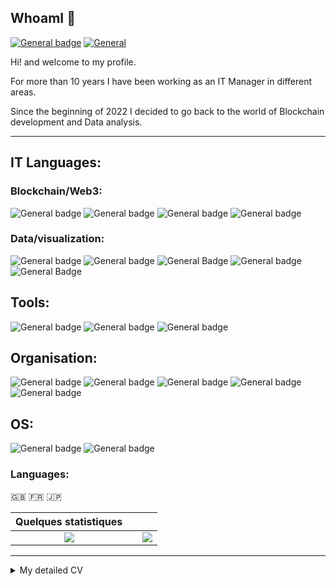 ## WhoamI  💾
[![General badge](https://img.shields.io/badge/LinkedIn-0077B5?style=for-the-badge&logo=linkedin&logoColor=white)](https://www.linkedin.com/in/guillaume-hornig/)   [![General](https://img.shields.io/badge/ProtonMail-8B89CC.svg?style=for-the-badge&logo=ProtonMail&logoColor=white)](mailto:ghornig@protonmail.ch)

Hi! and welcome to my profile.

For more than 10 years I have been working as an IT Manager in different areas. 

Since the beginning of 2022 I decided to go back to the world of Blockchain development and Data analysis.




---

## IT Languages:

### Blockchain/Web3:

![General badge](https://img.shields.io/badge/Solidity-363636.svg?style=for-the-badge&logo=Solidity&logoColor=white)    ![General badge](https://img.shields.io/badge/JavaScript-F7DF1E.svg?style=for-the-badge&logo=JavaScript&logoColor=black)    ![General badge](https://img.shields.io/badge/HTML5-E34F26.svg?style=for-the-badge&logo=HTML5&logoColor=white)    ![General badge](https://img.shields.io/badge/CSS3-1572B6.svg?style=for-the-badge&logo=CSS3&logoColor=white)

### Data/visualization:
![General badge](https://img.shields.io/badge/Python-3776AB.svg?style=for-the-badge&logo=Python&logoColor=white)    ![General badge](https://img.shields.io/badge/Anaconda-44A833.svg?style=for-the-badge&logo=Anaconda&logoColor=white)    ![General Badge](https://img.shields.io/badge/Jupyter-F37626.svg?style=for-the-badge&logo=Jupyter&logoColor=white)    ![General badge](https://img.shields.io/badge/JSON-000000.svg?style=for-the-badge&logo=JSON&logoColor=white)    ![General Badge](https://img.shields.io/badge/Tableau-E97627.svg?style=for-the-badge&logo=Tableau&logoColor=white)

## Tools:
![General badge](https://img.shields.io/badge/Visual%20Studio%20Code-007ACC.svg?style=for-the-badge&logo=Visual-Studio-Code&logoColor=white)    ![General badge](https://img.shields.io/badge/Notepad++-90E59A.svg?style=for-the-badge&logo=Notepad++&logoColor=black)         ![General badge](https://img.shields.io/badge/Microsoft%20Office-D83B01.svg?style=for-the-badge&logo=Microsoft-Office&logoColor=white)


## Organisation:
![General badge](https://img.shields.io/badge/Notion-000000.svg?style=for-the-badge&logo=Notion&logoColor=white)    ![General badge](https://img.shields.io/badge/Jira%20Software-0052CC.svg?style=for-the-badge&logo=Jira-Software&logoColor=white)    ![General badge](https://img.shields.io/badge/GitHub-181717.svg?style=for-the-badge&logo=GitHub&logoColor=white)    ![General badge](https://img.shields.io/badge/Slack-4A154B.svg?style=for-the-badge&logo=Slack&logoColor=white)    ![General badge](https://img.shields.io/badge/Trello-0052CC.svg?style=for-the-badge&logo=Trello&logoColor=white)


## OS:
![General badge](https://img.shields.io/badge/macOS-000000.svg?style=for-the-badge&logo=macOS&logoColor=white)    ![General badge](https://img.shields.io/badge/Windows-0078D6.svg?style=for-the-badge&logo=Windows&logoColor=white)



### Languages:
🇬🇧 🇫🇷 🇯🇵

| Quelques statistiques | | |
| :---: |:---:| :---:|
| ![](https://github-readme-stats.vercel.app/api/top-langs/?username=WltrH&theme=radical&hide_langs_below=8&count_private=true)     |  | ![](https://github-readme-stats.vercel.app/api?username=WltrH&show_icons=true&theme=radical&count_private=true) |
---
<details>
    <summary>
       My detailed CV
    </summary>
    
 </details>
